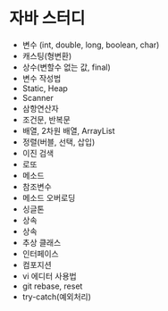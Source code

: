# 자바 스터디

- 변수 (int, double, long, boolean, char)
- 캐스팅(형변환)
- 상수(변할수 없는 값, final)
- 변수 작성법
- Static, Heap
- Scanner
- 삼항연산자
- 조건문, 반복문
- 배열, 2차원 배열, ArrayList
- 정렬(버블, 선택, 삽입)
- 이진 검색
- 로또
- 메소드
- 참조변수
- 메소드 오버로딩
- 싱글톤
- 상속
- 상속
- 추상 클래스
- 인터페이스
- 컴포지션
- vi 에디터 사용법
- git rebase, reset
- try-catch(예외처리)